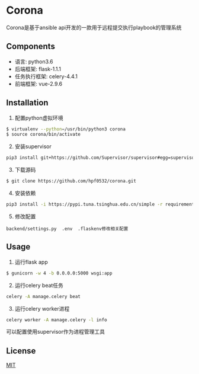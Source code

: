 # Corona

Corona是基于ansible api开发的一款用于远程提交执行playbook的管理系统

## Components
- 语言: python3.6
- 后端框架: flask-1.1.1
- 任务执行框架: celery-4.4.1
- 前端框架: vue-2.9.6

## Installation

1. 配置python虚拟环境
```bash
$ virtualenv --python=/usr/bin/python3 corona
$ source corona/bin/activate
```

2. 安装supervisor
```bash
pip3 install git+https://github.com/Supervisor/supervisor#egg=supervisor
```

3. 下载源码
```bash
$ git clone https://github.com/hpf0532/corona.git
```

4. 安装依赖
```bash
pip3 install -i https://pypi.tuna.tsinghua.edu.cn/simple -r requirements.txt
```

5. 修改配置
```
backend/settings.py  .env  .flaskenv修改相关配置
```


## Usage

1. 运行flask app
```bash
$ gunicorn -w 4 -b 0.0.0.0:5000 wsgi:app
```

2. 运行celery beat任务
```bash
celery -A manage.celery beat
```

3. 运行celery worker进程
```bash
celery worker -A manage.celery -l info
```
可以配置使用supervisor作为进程管理工具

## License
[MIT](https://choosealicense.com/licenses/mit/)
